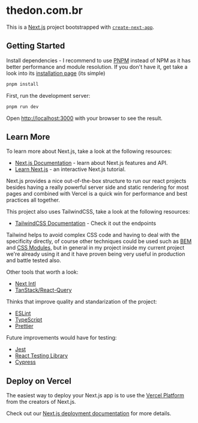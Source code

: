 # thedon.com.br

This is a [Next.js](https://nextjs.org/) project bootstrapped with [`create-next-app`](https://github.com/vercel/next.js/tree/canary/packages/create-next-app).

## Getting Started

Install dependencies - I recommend to use [PNPM](https://pnpm.io/) instead of NPM as it has better performance and module resolution.
If you don't have it, get take a look into its [installation page](https://pnpm.io/installation) (its simple)

```sh
pnpm install
```

First, run the development server:

```sh
pnpm run dev
```

Open [http://localhost:3000](http://localhost:3000) with your browser to see the result.

## Learn More

To learn more about Next.js, take a look at the following resources:

- [Next.js Documentation](https://nextjs.org/docs) - learn about Next.js features and API.
- [Learn Next.js](https://nextjs.org/learn) - an interactive Next.js tutorial.

Next.js provides a nice out-of-the-box structure to run our react projects besides having a really powerful server side and static rendering for most pages and combined with Vercel is a quick win for performance and best practices all together.

This project also uses TailwindCSS, take a look at the following resources:

- [TailwindCSS Documentation](https://tailwindcss.com/) - Check it out the endpoints

Tailwind helps to avoid complex CSS code and having to deal with the specificity directly, of course other techniques could be used such as [BEM](https://getbem.com/introduction/) and [CSS Modules](https://github.com/css-modules/css-modules), but in general in my project inside my current project we're already using it and it have proven being very useful in production and battle tested also.

Other tools that worth a look:

- [Next Intl](https://next-intl-docs.vercel.app/)
- [TanStack/React-Query](https://tanstack.com/query/v4)

Thinks that improve quality and standarization of the project:

- [ESLint](https://eslint.org/)
- [TypeScript](https://www.typescriptlang.org/)
- [Prettier](https://prettier.io/)

Future improvements would have for testing:

- [Jest](https://jestjs.io/)
- [React Testing Library](https://testing-library.com/docs/react-testing-library/intro/)
- [Cypress](https://www.cypress.io/)

## Deploy on Vercel

The easiest way to deploy your Next.js app is to use the [Vercel Platform](https://vercel.com/new?utm_medium=default-template&filter=next.js&utm_source=create-next-app&utm_campaign=create-next-app-readme) from the creators of Next.js.

Check out our [Next.js deployment documentation](https://nextjs.org/docs/deployment) for more details.
